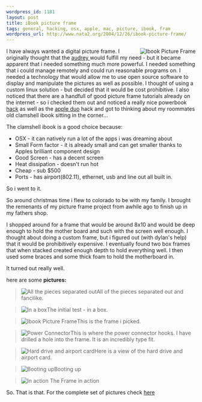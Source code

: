 ```yaml
--- 
wordpress_id: 1181
layout: post
title: iBook picture frame
tags: general, hacking, osx, apple, mac, picture, ibook, fram
wordpress_url: http://www.nata2.org/2004/12/26/ibook-picture-frame/
---
```

<img align="right" alt="Ibook Picture Frame" src="http://nata2.info/.thumbnails/misc/misc_hacking/ibook_picture_frame/IMG_3842.jpg" />

I have always wanted a digital picture frame. I originally thought that the <a href="http://www.audreyhacking.com">audrey </a> would fulfill my need - but it became apparent that i needed something much more powerful. I needed something that i could manage remotely and could run reasonable programs on. I needed a technology that would allow me to use open source software to display and manipulate the pictures as well as possible. I thought of using a custom linux solution - but decided that it would be cost prohibitive. I also noticed that there are a handfull of good picture frame tutorials already on the internet - so i checked them out and noticed a really nice powerbook <a href="http://www.applefritter.com/node/view/4971">hack</a> as well as the <a href="http://www.applefritter.com/hacks/duodigitalframe/index.html">apple duo</a> hack and got to thinking about my roommates old clamshell ibook sitting in the corner...

<!--more-->

The clamshell ibook is a good choice because:
<ul>
	<li>OSX - it can natively run a lot of the apps i was dreaming about</li>
	<li>Small Form factor - it is already small and can get smaller thanks to Apples brilliant component design</li>
	<li>Good Screen - has a decent screen</li>
	<li>Heat dissipation - doesn't run hot</li>
	<li>Cheap - sub $500</li>
	<li>Ports - has airport(802.11), ethernet, usb and line out all built in.</li>
</ul>
So i went to it.

So around christmas time i flew to colorado to be with my family. I brought the remenants of my picture frame project from awhile ago to finish up in my fathers shop.

I shopped around for a frame that would be around 8x10 and would be deep enough to hold the mother board and such with the screen well enough. I thought about doing a custom frame, but i figured out (with dylan's help) that it would be prohibitively expensive. I eventually found two box frames that when stacked created enough depth to hold everything well. I then used some braces and some thick foam to hold the motherboard in.

It turned out really well.

here are some <strong>pictures:</strong>
<blockquote><img alt="All the pieces separated out" src="http://nata2.info/.thumbnails/pictures/misc/phone_camera/photolog/1080109043-Nokia6600%28010%29.jpg" />All of the pieces separated out and fancilike.</blockquote>
<blockquote><img alt="In a box" src="http://nata2.info/.thumbnails/pictures/misc/phone_camera/photolog/1080111294-Nokia6600%28012%29.jpg" />The initial test - in a box.</blockquote>
<blockquote><img alt="Ibook Picture Frame" src="http://nata2.info/.thumbnails/misc/misc_hacking/ibook_picture_frame/IMG_3818.jpg" />This is the frame i picked.</blockquote>
<blockquote><img alt="Power Connector" src="http://nata2.info/.thumbnails/misc/misc_hacking/ibook_picture_frame/IMG_3815.jpg" />This is where the power connector hooks. I have drilled a hole into the frame. It is an incredibly type fit.</blockquote>
<blockquote><img alt="Hard drive and airport card" src="http://nata2.info/.thumbnails/misc/misc_hacking/ibook_picture_frame/IMG_3816.jpg" />Here is a view of the hard drive and airport card.</blockquote>
<blockquote><img alt="Booting up" src="http://nata2.info/.thumbnails/misc/misc_hacking/ibook_picture_frame/IMG_3820.jpg" />Booting up</blockquote>
<blockquote><img alt="In action" src="http://nata2.info/.thumbnails/misc/misc_hacking/ibook_picture_frame/IMG_3840.jpg" /> The Frame in action</blockquote>
So. That is that. For the complete set of pictures check <a href="http://nata2.info/?path=misc%2Fmisc_hacking%2Fibook_picture_frame">here</a>
